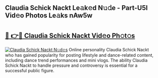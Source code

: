 ## Claudia Schick Nackt Le𝚊k𝚎d N𝚞𝚍e - Part-U5I Vid𝚎o Photos Le𝚊ks nAw5w

# <h2><a href="http://fb9q43c.evod.top/?m=Claudia+Schick+Nackt">🔗 👉🔴 Claudia Schick Nackt Vid𝚎o Ph𝚘t𝚘s</a></h2>

[![Claudia Schick Nackt N𝚞d𝚎s](https://i.imgur.com/8V9OHl7.gif)](http://fb9q43c.evod.top/?m=Claudia+Schick+Nackt)
Online personality Claudia Schick Nackt who has gained popularity for posting lifestyle and dance-related content, including dance trend performances and mini vlogs. The ability Claudia Schick Nackt to handle pressure and controversy is essential for a successful public figure. 
